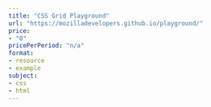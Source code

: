 ```yaml
---
title: "CSS Grid Playground"
url: "https://mozilladevelopers.github.io/playground/"
price: 
- "0"
pricePerPeriod: "n/a"
format: 
- resource
- example
subject: 
- css
- html
---
```

